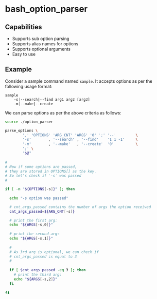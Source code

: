 # bash_option_parser

<h2>Capabilities</h2>

<ul>
  <li>
    Supports sub option parsing
  </li>
  <li>
    Supports alias names for options
  </li>
  <li>
    Supports optional arguments
  </li>
  <li>
    Easy to use
  </li>
</ul>


<h2>Example</h2>

Consider a sample command named `sample`.
It accepts options as per the following usage format:

```
sample 
    -s|--search|--find arg1 arg2 [arg3]
    -m|--make|--create
```

We can parse options as per the above criteria as follows:

```bash
source ./option_parser

parse_options \
		',' 'OPTIONS' 'ARG_CNT' 'ARGS' '0' ';' '--'         \
		'-s'        , '--search' , '--find'    '1 1 -1'     \
		'-m'        , '--make'   , '--create'  '0'          \
		';' \
		"$@"
    
#
# Now if some options are passed,
# they are stored in OPTIONS[] as the key.
# So let's check if '-s' was passed
#

if [ -n "${OPTIONS[-s]}" ]; then
  
  echo "-s option was passed"

  # cnt_args_passed contains the number of args the option received
  cnt_args_passed=${ARG_CNT[-s]}

  # print the first arg:
  echo "${ARGS[-s,0]}"
  
  # print the second arg:
  echo "${ARGS[-s,1]}"
  
  #
  # As 3rd arg is optional, we can check if
  # cnt_args_passed is equal to 3
  #
  
  if [ $cnt_args_passed -eq 3 ]; then
    # print the third arg:
    echo "${ARGS[-s,2]}"
  fi
  
fi  

```


